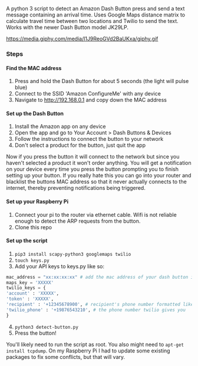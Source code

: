 A python 3 script to detect an Amazon Dash Button press and send a text message containing an arrival time. Uses Google Maps distance matrix to calculate travel time between two locations and Twilio to send the text. Works with the newer Dash Button model JK29LP.

https://media.giphy.com/media/l1J9ReoGVd2BaUKxa/giphy.gif

### Steps

#### Find the MAC address

1. Press and hold the Dash Button for about 5 seconds (the light will pulse blue)
2. Connect to the SSID 'Amazon ConfigureMe' with any device
3. Navigate to http://192.168.0.1 and copy down the MAC address

#### Set up the Dash Button

1. Install the Amazon app on any device
2. Open the app and go to Your Account > Dash Buttons & Devices
3. Follow the instructions to connect the button to your network
4. Don't select a product for the button, just quit the app

Now if you press the button it will connect to the network but since you haven't selected a product it won't order anything. You will get a notification on your device every time you press the button prompting you to finish setting up your button. If you really hate this you can go into your router and blacklist the buttons MAC address so that it never actually connects to the internet, thereby preventing notifications being triggered.

#### Set up your Raspberry Pi

1. Connect your pi to the router via ethernet cable. Wifi is not reliable enough to detect the ARP requests from the button.
2. Clone this repo

#### Set up the script

1. `pip3 install scapy-python3 googlemaps twilio`
2. `touch keys.py`
3. Add your API keys to keys.py like so:
```python
mac_address = "xx:xx:xx:xx" # add the mac address of your dash button in lower case
maps_key = 'XXXXX'
twilio_keys = {
'account' : 'XXXXX',
'token' : 'XXXXX',
'recipient' : '+12345678900', # recipient's phone number formatted like so
'twilio_phone' : '+19876543210', # the phone number twilio gives you
}
``` 
4. `python3 detect-button.py`
5. Press the button!

You'll likely need to run the script as root. You also might need to `apt-get install tcpdump`. On my Raspberry Pi I had to update some existing packages to fix some conflicts, but that will vary.

